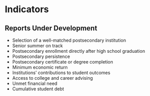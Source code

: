 # **Indicators**

## Reports Under Development
- Selection of a well-matched postsecondary institution
- Senior summer on track
- Postsecondary enrollment directly after high school graduation
- Postsecondary persistence
- Postsecondary certificate or degree completion
- Minimum economic return
- Institutions’ contributions to student outcomes
- Access to college and career advising
- Unmet financial need
- Cumulative student debt
